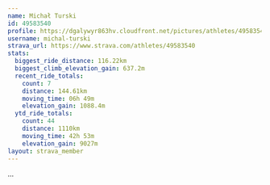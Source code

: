 ```yaml
---
name: Michał Turski
id: 49583540
profile: https://dgalywyr863hv.cloudfront.net/pictures/athletes/49583540/14729338/1/large.jpg
username: michal-turski
strava_url: https://www.strava.com/athletes/49583540
stats:
  biggest_ride_distance: 116.22km
  biggest_climb_elevation_gain: 637.2m
  recent_ride_totals:
    count: 7
    distance: 144.61km
    moving_time: 06h 49m
    elevation_gain: 1088.4m
  ytd_ride_totals:
    count: 44
    distance: 1110km
    moving_time: 42h 53m
    elevation_gain: 9027m
layout: strava_member
--- 
```

...
